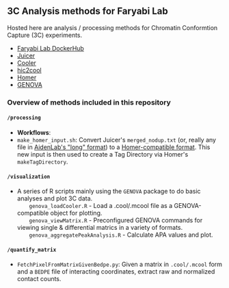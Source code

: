 ## 3C Analysis methods for Faryabi Lab
Hosted here are analysis / processing methods for Chromatin Conformtion Capture (3C) experiments.
* [Faryabi Lab DockerHub](https://hub.docker.com/)
* [Juicer](https://github.com/aidenlab/juicer)
* [Cooler](https://github.com/open2c/cooler)
* [hic2cool](https://github.com/4dn-dcic/hic2cool)
* [Homer](http://homer.ucsd.edu/homer/interactions/)
* [GENOVA](https://github.com/robinweide/GENOVA)

### Overview of methods included in this repository
#### `/processing`
* **Workflows**: 
* `make_homer_input.sh`: Convert Juicer's `merged_nodup.txt` (or, really any file in [AidenLab's "long" format](https://github.com/aidenlab/juicer/wiki/Pre#long-format)) to a [Homer-compatible format](http://homer.ucsd.edu/homer/interactions/HiCtagDirectory.html). This new input is then used to create a Tag Directory via Homer's `makeTagDirectory`.
#### `/visualization`
* A series of R scripts mainly using the `GENOVA` package to do basic analyses and plot 3C data. \
&nbsp;&nbsp;&nbsp;&nbsp;&nbsp;&nbsp;  `genova_loadCooler.R` - Load a .cool/.mcool file as a GENOVA-compatible object for plotting. \
&nbsp;&nbsp;&nbsp;&nbsp;&nbsp;&nbsp; `genova_viewMatrix.R` - Preconfigured GENOVA commands for viewing single & differential matrics in a variety of formats. \
&nbsp;&nbsp;&nbsp;&nbsp;&nbsp;&nbsp; `genova_aggregatePeakAnalysis.R` - Calculate APA values and plot. 
#### `/quantify_matrix`
* `FetchPixelFromMatrixGivenBedpe.py`: Given a matrix in `.cool/.mcool` form and a `BEDPE` file of interacting coordinates, extract raw and normalized contact counts.
